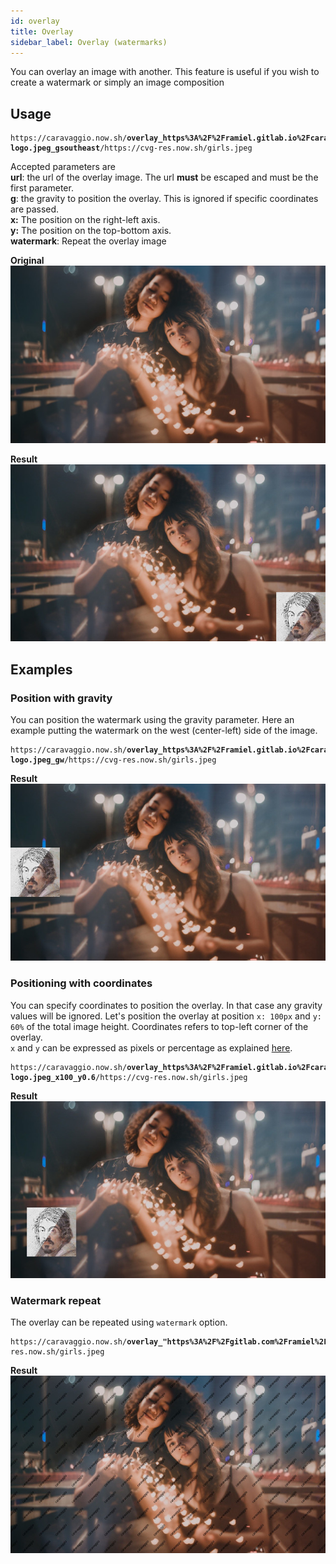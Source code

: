 ```yaml
---
id: overlay
title: Overlay
sidebar_label: Overlay (watermarks)
---
```


You can overlay an image with another. This feature is useful if you wish to create a watermark or simply
an image composition

## Usage

<pre><code class="hljs css html" data-preview>https://caravaggio.now.sh/<strong>overlay_https%3A%2F%2Framiel.gitlab.io%2Fcaravaggio%2Fimg%2Fcaravaggio-logo.jpeg_gsoutheast</strong>/https://cvg-res.now.sh/girls.jpeg</code></pre>

Accepted parameters are    
**url**: the url of the overlay image. The url **must** be escaped and must be the first parameter.    
**g**: the gravity to position the overlay. This is ignored if specific coordinates are passed.     
**x:** The position on the right-left axis.    
**y:** The position on the top-bottom axis.    
**watermark**: Repeat the overlay image

**Original**   
![Two girls](assets/example/girls_small.jpeg)

**Result**     
![Overlayed with](assets/example/overlay.jpeg)

## Examples

### Position with gravity

You can position the watermark using the gravity parameter. Here an example putting the watermark on the west (center-left) side of the image.

<pre><code class="hljs css html" data-preview>https://caravaggio.now.sh/<strong>overlay_https%3A%2F%2Framiel.gitlab.io%2Fcaravaggio%2Fimg%2Fcaravaggio-logo.jpeg_gw</strong>/https://cvg-res.now.sh/girls.jpeg</code></pre>

**Result**     
![Overlayed with](assets/example/overlay-west.jpeg)


### Positioning with coordinates

You can specify coordinates to position the overlay. In that case any gravity values will be ignored. Let's position the overlay at position `x: 100px` and `y: 60%` of the total image height. Coordinates refers to top-left corner of the overlay.    
`x` and `y` can be expressed as pixels or percentage as explained [here](resize.html#sizes).

<pre><code class="hljs css html" data-preview>https://caravaggio.now.sh/<strong>overlay_https%3A%2F%2Framiel.gitlab.io%2Fcaravaggio%2Fimg%2Fcaravaggio-logo.jpeg_x100_y0.6</strong>/https://cvg-res.now.sh/girls.jpeg</code></pre>

**Result**     
![Overlayed with](assets/example/overlay-coords.jpeg)

### Watermark repeat

The overlay can be repeated using `watermark` option.

<pre><code class="hljs css html" data-preview>https://caravaggio.now.sh/<strong>overlay_"https%3A%2F%2Fgitlab.com%2Framiel%2Fcaravaggio%2Fraw%2Fmaster%2Fwebsite%2Fstatic%2Fimg%2Foverlay.png%3Finline%3Dfalse"_watermark</strong>/https://cvg-res.now.sh/girls.jpeg</code></pre>

**Result**     
![Overlayed with](assets/example/overlay-watermark.jpeg)
